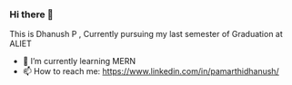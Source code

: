 ### Hi there 👋
This is Dhanush P , Currently pursuing my last semester of Graduation at ALIET
- 🌱 I’m currently learning MERN
- 📫 How to reach me: https://www.linkedin.com/in/pamarthidhanush/
<!--
**dhanush5a4/dhanush5a4** is a ✨ _special_ ✨ repository because its `README.md` (this file) appears on your GitHub profile.

Here are some ideas to get you started:

- 🔭 I’m currently working on ...
- 🌱 I’m currently learning ...
- 👯 I’m looking to collaborate on ...
- 🤔 I’m looking for help with ...
- 💬 Ask me about ...
- 📫 How to reach me: ...
- 😄 Pronouns: ...
- ⚡ Fun fact: ...
-->
